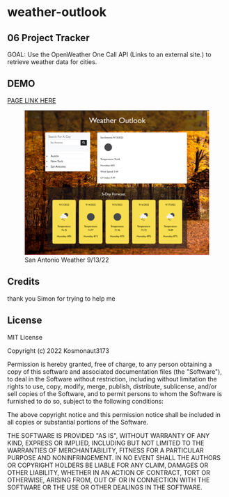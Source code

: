 # weather-outlook

## 06 Project Tracker

GOAL: Use the OpenWeather One Call API (Links to an external site.) to retrieve weather data for cities.


## DEMO

<a href="#" target="_blank">PAGE LINK HERE</a>

<figure>
  <img src="./assets/Screenshot.png" alt="San Antonio Weather 9/13/22">
  <figcaption>San Antonio Weather 9/13/22</figcaption>
</figure>

## Credits
thank you Simon for trying to help me

## License
MIT License

Copyright (c) 2022 Kosmonaut3173

Permission is hereby granted, free of charge, to any person obtaining a copy
of this software and associated documentation files (the "Software"), to deal
in the Software without restriction, including without limitation the rights
to use, copy, modify, merge, publish, distribute, sublicense, and/or sell
copies of the Software, and to permit persons to whom the Software is
furnished to do so, subject to the following conditions:

The above copyright notice and this permission notice shall be included in all
copies or substantial portions of the Software.

THE SOFTWARE IS PROVIDED "AS IS", WITHOUT WARRANTY OF ANY KIND, EXPRESS OR
IMPLIED, INCLUDING BUT NOT LIMITED TO THE WARRANTIES OF MERCHANTABILITY,
FITNESS FOR A PARTICULAR PURPOSE AND NONINFRINGEMENT. IN NO EVENT SHALL THE
AUTHORS OR COPYRIGHT HOLDERS BE LIABLE FOR ANY CLAIM, DAMAGES OR OTHER
LIABILITY, WHETHER IN AN ACTION OF CONTRACT, TORT OR OTHERWISE, ARISING FROM,
OUT OF OR IN CONNECTION WITH THE SOFTWARE OR THE USE OR OTHER DEALINGS IN THE
SOFTWARE.
